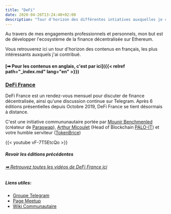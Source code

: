```yaml
---
title: "DeFi"
date: 2020-04-26T13:24:40+02:00
description: "Tour d'horizon des différentes intiatives auxquelles je contribue dans la DeFi."
---
```


Au travers de mes engagements professionnels et personnels, mon but est de développer l'ecosystème de la finance décentralisée sur Ethereum.

Vous retrouverez ici un tour d'horizon des contenus en français, les plus intéressants auxquels j'ai contribué.

#### [➡ Pour les contenus en anglais, c'est par ici]({{< relref path="_index.md" lang="en" >}})

### [DeFi France](https://www.meetup.com/DeFi-France/)

DeFi France est un rendez-vous mensuel pour discuter de finance décentralisée, ainsi qu'une discussion continue sur Telegram. Après 6 éditions présentielles depuis Octobre 2019, DeFi France se tient désormais à distance.

C'est une initiative commununautaire portée par [Mounir Benchmenled](https://twitter.com/mounibec) (créateur de [Paraswap](https://paraswap.io)), [Arthur Micoulet](https://twitter.com/arthurmicoulet) (Head of Blockchain [PALO-IT](https://www.palo-it.com/)) et votre humble serviteur ([TokenBrice](https://twitter.com/TokenBrice))

{{< youtube vF-7T5EtcQo >}}

##### Revoir les éditions précédentes

###### [➡ Retrouvez toutes les vidéos de DeFi France ici](https://www.youtube.com/watch?v=vF-7T5EtcQo)

##### Liens utiles:
- [Groupe Telegram](https://t.me/defifrance)
- [Page Meetup](https://www.meetup.com/DeFi-France/)
- [Wiki Communautaire](https://www.notion.so/defifrance/Bienvenue-sur-DeFi-France-61516c64f07b435dba9cd3d83557d5a8)